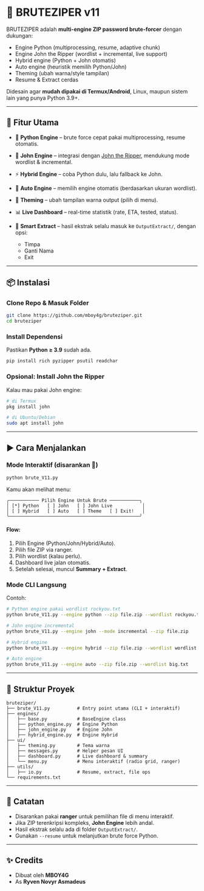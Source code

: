# 🔐 BRUTEZIPER v11

BRUTEZIPER adalah **multi-engine ZIP password brute-forcer** dengan dukungan:

* Engine Python (multiprocessing, resume, adaptive chunk)
* Engine John the Ripper (wordlist + incremental, live support)
* Hybrid engine (Python + John otomatis)
* Auto engine (heuristik memilih Python/John)
* Theming (ubah warna/style tampilan)
* Resume & Extract cerdas

Didesain agar **mudah dipakai di Termux/Android**, Linux, maupun sistem lain yang punya Python 3.9+.

---

## 🚀 Fitur Utama

* 🐍 **Python Engine** – brute force cepat pakai multiprocessing, resume otomatis.
* 🔑 **John Engine** – integrasi dengan [John the Ripper](https://www.openwall.com/john/), mendukung mode wordlist & incremental.
* ⚡ **Hybrid Engine** – coba Python dulu, lalu fallback ke John.
* 🤖 **Auto Engine** – memilih engine otomatis (berdasarkan ukuran wordlist).
* 🎨 **Theming** – ubah tampilan warna output (pilih di menu).
* 📊 **Live Dashboard** – real-time statistik (rate, ETA, tested, status).
* 📂 **Smart Extract** – hasil ekstrak selalu masuk ke `OutputExtract/`, dengan opsi:

  * Timpa
  * Ganti Nama
  * Exit

---

## 📦 Instalasi

### Clone Repo & Masuk Folder

```bash
git clone https://github.com/mboy4g/bruteziper.git
cd bruteziper
```

### Install Dependensi

Pastikan **Python ≥ 3.9** sudah ada.

```bash
pip install rich pyzipper psutil readchar
```

### Opsional: Install John the Ripper

Kalau mau pakai John engine:

```bash
# di Termux
pkg install john

# di Ubuntu/Debian
sudo apt install john
```

---

## ▶️ Cara Menjalankan

### Mode Interaktif (disarankan 🚀)

```bash
python brute_V11.py
```

Kamu akan melihat menu:

```
╭─────────── Pilih Engine Untuk Brute ───────────╮
│ [*] Python   [ ] John   [ ] John Live           │
│ [ ] Hybrid   [ ] Auto   [ ] Theme   [ ] Exit!   │
╰────────────────────────────────────────────────╯
```

#### Flow:

1. Pilih Engine (Python/John/Hybrid/Auto).
2. Pilih file ZIP via ranger.
3. Pilih wordlist (kalau perlu).
4. Dashboard live jalan otomatis.
5. Setelah selesai, muncul **Summary + Extract**.

### Mode CLI Langsung

Contoh:

```bash
# Python engine pakai wordlist rockyou.txt
python brute_V11.py --engine python --zip file.zip --wordlist rockyou.txt

# John engine incremental
python brute_V11.py --engine john --mode incremental --zip file.zip

# Hybrid engine
python brute_V11.py --engine hybrid --zip file.zip --wordlist wordlist.txt

# Auto engine
python brute_V11.py --engine auto --zip file.zip --wordlist big.txt
```

---

## 📂 Struktur Proyek

```
bruteziper/
├── brute_V11.py          # Entry point utama (CLI + interaktif)
├── engines/
│   ├── base.py           # BaseEngine class
│   ├── python_engine.py  # Engine Python
│   ├── john_engine.py    # Engine John
│   ├── hybrid_engine.py  # Engine Hybrid
├── ui/
│   ├── theming.py        # Tema warna
│   ├── messages.py       # Helper pesan UI
│   ├── dashboard.py      # Live dashboard & summary
│   └── menu.py           # Menu interaktif (radio grid, ranger)
├── utils/
│   ├── io.py             # Resume, extract, file ops
└── requirements.txt
```

---

## 📖 Catatan

* Disarankan pakai **ranger** untuk pemilihan file di menu interaktif.
* Jika ZIP terenkripsi kompleks, **John Engine** lebih andal.
* Hasil ekstrak selalu ada di folder `OutputExtract/`.
* Gunakan `--resume` untuk melanjutkan brute force Python.

---

## ✨ Credits

* Dibuat oleh **MBOY4G**
* As **Ryven Novyr Asmadeus**

